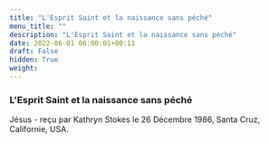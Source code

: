```yaml
---
title: "L'Esprit Saint et la naissance sans péché"
menu_title: ""
description: "L'Esprit Saint et la naissance sans péché"
date: 2022-06-01 06:00:01+00:11
draft: False
hidden: True
weight:
---
```

### L'Esprit Saint et la naissance sans péché

Jésus - reçu par Kathryn Stokes le 26 Décembre 1986, Santa Cruz, Californie, USA.



